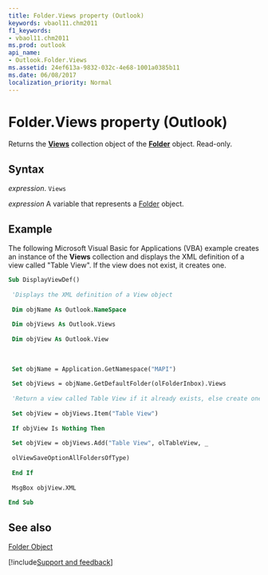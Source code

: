 ```yaml
---
title: Folder.Views property (Outlook)
keywords: vbaol11.chm2011
f1_keywords:
- vbaol11.chm2011
ms.prod: outlook
api_name:
- Outlook.Folder.Views
ms.assetid: 24ef613a-9832-032c-4e68-1001a0385b11
ms.date: 06/08/2017
localization_priority: Normal
---
```



# Folder.Views property (Outlook)

Returns the  **[Views](Outlook.Views.md)** collection object of the **[Folder](Outlook.Folder.md)** object. Read-only.


## Syntax

_expression_. `Views`

_expression_ A variable that represents a [Folder](Outlook.Folder.md) object.


## Example

The following Microsoft Visual Basic for Applications (VBA) example creates an instance of the  **Views** collection and displays the XML definition of a view called "Table View". If the view does not exist, it creates one.


```vb
Sub DisplayViewDef() 
 
 'Displays the XML definition of a View object 
 
 Dim objName As Outlook.NameSpace 
 
 Dim objViews As Outlook.Views 
 
 Dim objView As Outlook.View 
 
 
 
 Set objName = Application.GetNamespace("MAPI") 
 
 Set objViews = objName.GetDefaultFolder(olFolderInbox).Views 
 
 'Return a view called Table View if it already exists, else create one 
 
 Set objView = objViews.Item("Table View") 
 
 If objView Is Nothing Then 
 
 Set objView = objViews.Add("Table View", olTableView, _ 
 
 olViewSaveOptionAllFoldersOfType) 
 
 End If 
 
 MsgBox objView.XML 
 
End Sub
```


## See also


[Folder Object](Outlook.Folder.md)

[!include[Support and feedback](~/includes/feedback-boilerplate.md)]
